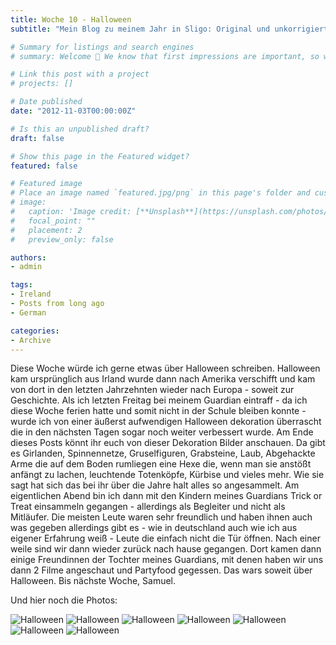 ```yaml
---
title: Woche 10 - Halloween
subtitle: "Mein Blog zu meinem Jahr in Sligo: Original und unkorrigiert"

# Summary for listings and search engines
# summary: Welcome 👋 We know that first impressions are important, so we've populated your new site with some initial content to help you get familiar with everything in no time.

# Link this post with a project
# projects: []

# Date published
date: "2012-11-03T00:00:00Z"

# Is this an unpublished draft?
draft: false

# Show this page in the Featured widget?
featured: false

# Featured image
# Place an image named `featured.jpg/png` in this page's folder and customize its options here.
# image:
#   caption: 'Image credit: [**Unsplash**](https://unsplash.com/photos/CpkOjOcXdUY)'
#   focal_point: ""
#   placement: 2
#   preview_only: false

authors:
- admin

tags:
- Ireland
- Posts from long ago
- German

categories:
- Archive
---
```


Diese Woche würde ich gerne etwas über Halloween schreiben. Halloween kam ursprünglich aus Irland wurde dann nach Amerika verschifft und kam von dort in den letzten Jahrzehnten wieder nach Europa - soweit zur Geschichte. Als ich letzten Freitag bei meinem Guardian eintraff - da ich diese Woche ferien hatte und somit nicht in der Schule bleiben konnte - wurde ich von einer äußerst aufwendigen Halloween dekoration überrascht die in den nächsten Tagen sogar noch weiter verbessert wurde. Am Ende dieses Posts könnt ihr euch von dieser Dekoration Bilder anschauen. Da gibt es Girlanden, Spinnennetze, Gruselfiguren, Grabsteine, Laub, Abgehackte Arme die auf dem Boden rumliegen eine Hexe die, wenn man sie anstößt anfängt zu lachen, leuchtende Totenköpfe, Kürbise und vieles mehr. Wie sie sagt hat sich das bei ihr über die Jahre halt alles so angesammelt. Am eigentlichen Abend bin ich dann mit den Kindern meines Guardians Trick or Treat einsammeln gegangen - allerdings als Begleiter und nicht als Mitläufer. Die meisten Leute waren sehr freundlich und haben ihnen auch was gegeben allerdings gibt es - wie in deutschland auch wie ich aus eigener Erfahrung weiß - Leute die einfach nicht die Tür öffnen. Nach einer weile sind wir dann wieder zurück nach hause gegangen. Dort kamen dann einige Freundinnen der Tochter meines Guardians, mit denen haben wir uns dann 2 Filme angeschaut und Partyfood gegessen. Das wars soweit über Halloween. Bis nächste Woche, Samuel.

Und hier noch die Photos:

![Halloween](/media/blog/ireland/halloween-1.JPG)
![Halloween](/media/blog/ireland/halloween-2.JPG)
![Halloween](/media/blog/ireland/halloween-3.JPG)
![Halloween](/media/blog/ireland/halloween-4.JPG)
![Halloween](/media/blog/ireland/halloween-5.JPG)
![Halloween](/media/blog/ireland/halloween-6.JPG)
![Halloween](/media/blog/ireland/halloween-7.JPG)
